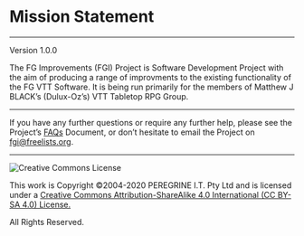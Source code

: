 # Mission Statement

---

Version 1.0.0

The FG Improvements (FGI) Project is Software Development Project with the aim of producing a range of improvments to the existing functionality of the FG VTT Software. It is being run primarily for the members of Matthew J BLACK&rsquo;s (Dulux-Oz&rsquo;s) VTT Tabletop RPG Group.

---

If you have any further questions or require any further help, please see the Project&rsquo;s [FAQs](FAQs.md) Document, or don&rsquo;t hesitate to email the Project on <fgi@freelists.org>.

---

![Creative Commons License](https://i.creativecommons.org/l/by-sa/4.0/88x31.png "Creative Commons License")

This work is Copyright &copy;2004-2020 PEREGRINE I.T. Pty Ltd and is licensed under a [Creative Commons Attribution-ShareAlike 4.0 International (CC BY-SA 4.0) License.](https://creativecommons.org/licenses/by-sa/4.0/)

All Rights Reserved.
